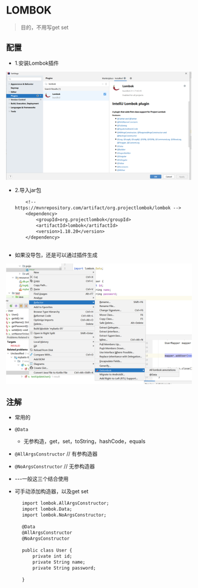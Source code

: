 # LOMBOK
> 目的，不用写get set
> 

## 配置
- 1.安装Lombok插件

![img.png](img.png)

- 2.导入jar包
    ```
        <!-- https://mvnrepository.com/artifact/org.projectlombok/lombok -->
        <dependency>
            <groupId>org.projectlombok</groupId>
            <artifactId>lombok</artifactId>
            <version>1.18.20</version>
        </dependency>
    
    
    ```
  

- 如果没导包，还是可以通过插件生成

![img_1.png](img_1.png)


## 注解
- 常用的
- `@Data`
  - 无参构造，get，set，toString，hashCode，equals
  
- `@AllArgsConstructor` // 有参构造器
- `@NoArgsConstructor` // 无参构造器

- ---一般这三个结合使用
- 可手动添加构造器，以及get set

```
      import lombok.AllArgsConstructor;
      import lombok.Data;
      import lombok.NoArgsConstructor;
      
      @Data
      @AllArgsConstructor
      @NoArgsConstructor
      
      public class User {
          private int id;
          private String name;
          private String password;
      
      }
  
```









